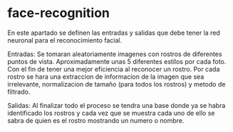 # face-recognition

En este apartado se definen las entradas y salidas que debe tener la red neuronal para el reconocimiento facial.

Entradas:
   Se tomaran aleatoriamente imagenes con rostros de diferentes puntos de vista. Aproximadamente unas 5 diferentes estilos por cada foto.
   Con el fin de tener una mejor eficiencia al reconocer un rostro. Por cada rostro se hara una extraccion de informacion de la imagen
   que sea irrelevante, normalizacion de tamaño (para todos los rostros) y metodo de filtrado. 

Salidas:
  Al finalizar todo el proceso se tendra una base donde ya se habra identificado los rostros y cada vez que se muestra cada uno de ello 
  se sabra de quien es el rostro mostrando un numero o nombre.
